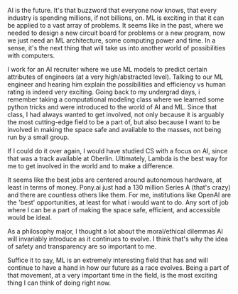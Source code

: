 AI is the future. It's that buzzword that everyone now knows, that every industry is spending millions, if not billions, on. ML is exciting in that it can be applied to a vast array of problems. It seems like in the past, where we needed to design a new circuit board for problems or a new program, now we just need an ML architecture, some computing power and time. In a sense, it's the next thing that will take us into another world of possibilities with computers.

I work for an AI recruiter where we use ML models to predict certain attributes of engineers (at a very high/abstracted level). Talking to our ML engineer and hearing him explain the possibilities and efficiency vs human rating is indeed very exciting. Going back to my undergrad days, i remember taking a computational modeling class where we learned some python tricks and were introduced to the world of AI and ML. Since that class, I had always wanted to get involved, not only because it is arguably the most cutting-edge field to be a part of, but also because I want to be involved in making the space safe and available to the masses, not being run by a small group.

If I could do it over again, I would have studied CS with a focus on AI, since that was a track available at Oberlin. Ultimately, Lambda is the best way for me to get involved in the world and to make a difference.

It seems like the best jobs are centered around autonomous hardware, at least in terms of money. Pony.ai just had a 130 million Series A (that's crazy) and there are countless others like them. For me, institutions like OpenAI are the 'best' opportunities, at least for what i would want to do. Any sort of job where I can be a part of making the space safe, efficient, and accessible would be ideal.

As a philosophy major, I thought a lot about the moral/ethical dilemmas AI will invariably introduce as it continues to evolve. I think that's why the idea of safety and transparency are so important to me.

Suffice it to say, ML is an extremely interesting field that has and will continue to have a hand in how our future as a race evolves. Being a part of that movement, at a very important time in the field, is the most exciting thing I can think of doing right now.
